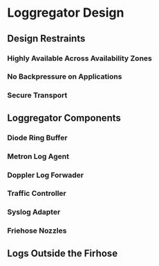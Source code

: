 
# Loggregator Design

## Design Restraints

### Highly Available Across Availability Zones

### No Backpressure on Applications

### Secure Transport

## Loggregator Components

### Diode Ring Buffer

### Metron Log Agent

### Doppler Log Forwader

### Traffic Controller 

### Syslog Adapter

### Friehose Nozzles

## Logs Outside the Firhose

